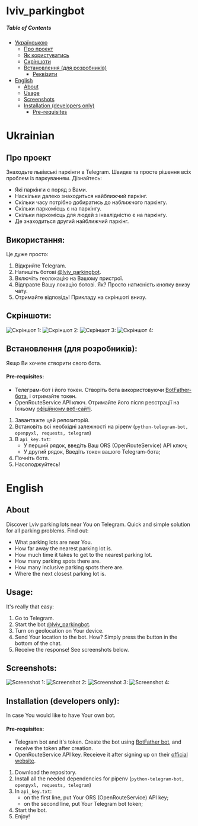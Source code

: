 # lviv_parkingbot
##### Table of Contents  
- [Українською](#ua)
    - [Про проект](#about-ua)
    - [Як користуватись](#usage-ua)
    - [Скріншоти](#screenshots-ua)
    - [Встановлення (для розробників)](#installation-ua)
        - [Реквізити](#prereq-ua)
- [English](#en)  
    - [About](#about)  
    - [Usage](#usage)  
    - [Screenshots](#screenshots)  
    - [Installation (developers only)](#installation)
        - [Pre-requisites](#prereq)

<a href="ua"></a>
# Ukrainian

<a href="about-ua"></a>
## Про проект
Знаходьте львівські паркінги в Telegram. Швидке та просте рішення всіх проблем із паркуванням. Дізнайтесь:

- Які паркінги є поряд з Вами.
- Наскільки далеко знаходиться найближчий паркінг.
- Скільки часу потрібно добиратись до наближчого паркінгу.
- Скільки паркомісць є на паркінгу.
- Скільки паркомісць для людей з інвалідністю є на паркінгу.
- Де знаходиться другий найближчий паркінг.
<a href="usage-ua"></a>
## Використання:
Це дуже просто:
1) Відкрийте Telegram.
2) Напишіть ботові [@lviv_parkingbot](t.me/lviv_parkingbot).
3) Включіть геолокацію на Вашому пристрої.
4) Відправте Вашу локацію ботові. Як? Просто натисність кнопку внизу чату.
5) Отримайте відповідь! Прикладу на скріншоті внизу.
<a href="screenshots-ua"></a>
## Скріншоти:
![Скріншот 1:](https://snipboard.io/ytxXrm.jpg "Про бота")
![Скріншот 2:](https://snipboard.io/aTOFEM.jpg "Інструкція щодо використання")
![Скріншот 3:](https://i.imgur.com/P5g0COg.png "Бот в дії")
![Скріншот 4:](https://snipboard.io/10Uaef.jpg "Локація паркінгу")
<a href="installation-ua"></a>
## Встановлення (для розробників):
Якщо Ви хочете створити свого бота.
<a href="prereq-ua"></a>
#### Pre-requisites:
- Телеграм-бот і його токен. Створіть бота використовуючи [BotFather-бота](t.me/botfather), і отримайте токен.
- OpenRouteService API ключ. Отримайте його після реєстрації на Їхньому [офіційному веб-сайті](https://openrouteservice.org).
1) Завантажте цей репозиторій.
2) Встановіть всі необхідні залежності на pipenv (`python-telegram-bot, openpyxl, requests, telegram`)
3) В `api_key.txt`: 
    - У перший рядок, введіть Ваш ORS (OpenRouteService) API ключ;
    - У другий рядок, Введіть токен вашого Telegram-бота;
4) Почніть бота.
5) Насолоджуйтесь!

<a href="en"></a>
# English

<a href="about"></a>
## About
Discover Lviv parking lots near You on Telegram. Quick and simple solution for all parking problems. Find out:

- What parking lots are near You.
- How far away the nearest parking lot is.
- How much time it takes to get to the nearest parking lot.
- How many parking spots there are.
- How many inclusive parking spots there are.
- Where the next closest parking lot is.
<a href="usage"></a>
## Usage:
It's really that easy:
1) Go to Telegram.
2) Start the bot [@lviv_parkingbot](t.me/lviv_parkingbot).
3) Turn on geolocation on Your device.
4) Send Your location to the bot. How? Simply press the button in the bottom of the chat.
5) Receive the response! See screenshots below.
<a href="screenshots"></a>
## Screenshots:
![Screenshot 1:](https://snipboard.io/ytxXrm.jpg "Bot About page")
![Screenshot 2:](https://snipboard.io/aTOFEM.jpg "Bot instructions")
![Screenshot 3:](https://i.imgur.com/P5g0COg.png "Bot in action")
![Screenshot 4:](https://snipboard.io/10Uaef.jpg "Telegram location feature in action")
<a href="installation"></a>
## Installation (developers only):
In case You would like to have Your own bot.
<a href="prereq"></a>
#### Pre-requisites:
- Telegram bot and it's token. Create the bot using [BotFather bot](t.me/botfather), and receive the token after creation.
- OpenRouteService API key. Receieve it after signing up on their [official website](https://openrouteservice.org).
1) Download the repository.
2) Install all the needed dependencies for pipenv (`python-telegram-bot, openpyxl, requests, telegram`)
3) In `api_key.txt`: 
    - on the first line, put Your ORS (OpenRouteService) API key;
    - on the second line, put Your Telegram bot token;
4) Start the bot.
5) Enjoy!
